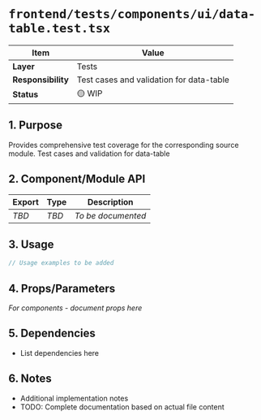 # `frontend/tests/components/ui/data-table.test.tsx`

| Item               | Value                                                              |
| ------------------ | ------------------------------------------------------------------ |
| **Layer**          | Tests                                                           |
| **Responsibility** | Test cases and validation for data-table                                                   |
| **Status**         | 🟡 WIP                                                            |

## 1. Purpose

Provides comprehensive test coverage for the corresponding source module. Test cases and validation for data-table

## 2. Component/Module API

| Export       | Type     | Description            |
| ------------ | -------- | ---------------------- |
| *TBD*        | *TBD*    | *To be documented*     |

## 3. Usage

```typescript
// Usage examples to be added
```

## 4. Props/Parameters

*For components - document props here*

## 5. Dependencies

- List dependencies here

## 6. Notes

- Additional implementation notes
- TODO: Complete documentation based on actual file content
